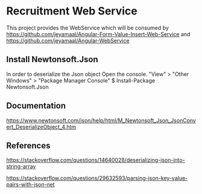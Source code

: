 # Recruitment Web Service

This project provides the WebService which will be consumed by https://github.com/jeyamaal/Angular-Form-Value-Insert-Web-Service 
and
https://github.com/jeyamaal/Angular-WebService

## Install Newtonsoft.Json

In order to deserialize the Json object
Open the console. "View" > "Other Windows" > "Package Manager Console"
$ Install-Package Newtonsoft.Json

## Documentation 
https://www.newtonsoft.com/json/help/html/M_Newtonsoft_Json_JsonConvert_DeserializeObject_4.htm

## References 
https://stackoverflow.com/questions/14640028/deserializing-json-into-string-array

https://stackoverflow.com/questions/29632593/parsing-json-key-value-pairs-with-json-net

